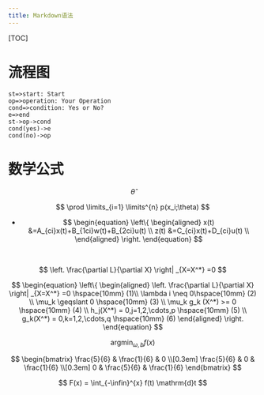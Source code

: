 ```yaml
---
title: Markdown语法
---
```


[TOC]

# 流程图

``` flow
st=>start: Start
op=>operation: Your Operation
cond=>condition: Yes or No?
e=>end
st->op->cond
cond(yes)->e
cond(no)->op
```

# 数学公式

$$
\hat{\theta}
$$


$$
\prod \limits_{i=1} \limits^{n} p(x_i;\theta)
$$


- $$
  \begin{equation}
    \left\{
     \begin{aligned}
     x(t) &=A_{ci}x(t)+B_{1ci}w(t)+B_{2ci}u(t)  \\
     z(t) &=C_{ci}x(t)+D_{ci}u(t) \\
     \end{aligned}
     \right.
    \end{equation}
  $$

  ​


$$
\left. \frac{\partial L}{\partial X} \right| _{X=X^*} =0
$$

$$
\begin{equation}
  \left\{
   \begin{aligned}
  	\left. \frac{\partial L}{\partial X} \right| _{X=X^*} =0 \hspace{10mm} (1)\\
  	\lambda i \neq 0\hspace{10mm} (2) \\
  	\mu_k \geqslant 0  \hspace{10mm} (3) \\
  	\mu_k g_k (X^*) >= 0 \hspace{10mm} (4) \\
  	h_j(X^*) = 0,j=1,2,\cdots,p \hspace{10mm} (5) \\
  	g_k(X^*) = 0,k=1,2,\cdots,q \hspace{10mm} (6)
   \end{aligned}
   \right.
  \end{equation}
$$

$$
\operatorname*{arg min}_{\omega,b} f(x)
$$

$$
\begin{bmatrix}
       \frac{5}{6} & \frac{1}{6} & 0           \\[0.3em]
       \frac{5}{6} & 0           & \frac{1}{6} \\[0.3em]
       0           & \frac{5}{6} & \frac{1}{6}
     \end{bmatrix}
$$

$$
F(x) = \int_{-\infin}^{x} f(t) \mathrm{d}t
$$


